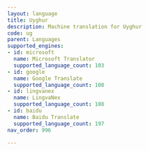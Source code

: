 ```yaml
---
layout: language
title: Uyghur
description: Machine translation for Uyghur
code: ug
parent: Languages
supported_engines:
- id: microsoft
  name: Microsoft Translator
  supported_language_count: 103
- id: google
  name: Google Translate
  supported_language_count: 108
- id: lingvanex
  name: LingvaNex
  supported_language_count: 108
- id: baidu
  name: Baidu Translate
  supported_language_count: 197
nav_order: 996

---
```



